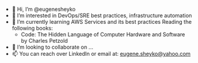 - 👋 Hi, I’m @eugenesheyko
- 👀 I’m interested in DevOps/SRE best practices, infrastructure automation 
- 🌱 I’m currently learning AWS Services and its best practices
     Reading the following books:
     - Code: The Hidden Language of Computer Hardware and Software by Charles Petzold
- 💞️ I’m looking to collaborate on ...
- 📫 You can reach over LinkedIn or email at: eugene.sheyko@yahoo.com

<!---
eugenesheyko/eugenesheyko is a ✨ special ✨ repository because its `README.md` (this file) appears on your GitHub profile.
You can click the Preview link to take a look at your changes.
--->
